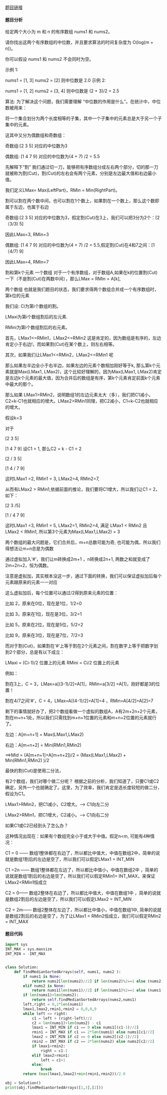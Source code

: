 [题目链接](https://leetcode-cn.com/problems/median-of-two-sorted-arrays/submissions/)

#### 题目分析
给定两个大小为 m 和 n 的有序数组 nums1 和 nums2。

请你找出这两个有序数组的中位数，并且要求算法的时间复杂度为 O(log(m + n))。

你可以假设 nums1 和 nums2 不会同时为空。

示例 1:

nums1 = [1, 3]
nums2 = [2]
则中位数是 2.0 示例 2:

nums1 = [1, 2]
nums2 = [3, 4]
则中位数是 (2 + 3)/2 = 2.5

算法:
为了解决这个问题，我们需要理解 “中位数的作用是什么”。在统计中，中位数被用来：

将一个集合划分为两个长度相等的子集，其中一个子集中的元素总是大于另一个子集中的元素。

这其中又分为偶数组和奇数组：

奇数组:[2 3 5] 对应的中位数为3

偶数组: [1 4 7 9] 对应的中位数为(4 + 7) /2 = 5.5

先解释下“割”
我们通过切一刀，能够把有序数组分成左右两个部分，切的那一刀就被称为割(Cut)，割(Cut)的左右会有两个元素，分别是左边最大值和右边最小值。

我们定义LMax= Max(LeftPart)，RMin = Min(RightPart)。

割可以割在两个数中间，也可以割在1个数上，如果割在一个数上，那么这个数即属于左边，也属于右边

奇数组:[2 3 5] 对应的中位数为3，假定割(Cut)在3上，我们可以把3分为2个：[2 （3/3) 5]

因此LMax=3, RMin=3

偶数组: [1 4 7 9] 对应的中位数为(4 + 7) /2 = 5.5,假定割(Cut)在4和7之间：[1 （4/7) 9]

因此LMax=4, RMin=7

割和第k个元素
一个数组
对于一个有序数组，对于数组A,如果在k的位置割(Cut)一下（不是割(Cut)在两数中间），那么LMax = RMin = A[k],

两个数组
也就是我们题目的状态，我们要求得两个数组合并成一个有序数组时，第k位的元素

我们设: Ci为第i个数组的割。

LMaxi为第i个数组割后的左元素.

RMini为第i个数组割后的右元素。



首先，LMax1<=RMin1，LMax2<=RMin2 这是肯定的，因为数组是有序的，左边肯定小于右边!，而如果割(Cut)在某个数上，则左右相等。

其次，如果我们让LMax1<=RMin2，LMax2<=RMin1 呢



那么如果左半边全小于右半边，如果左边的元素个数相加刚好等于k, 那么第k个元素就是Max(LMax1, LMax2)，这个比较好理解的，因为Max(LMax1, LMax2)肯定是左边k个元素的最大值，因为合并后的数组是有序，第k个元素肯定前面k个元素中最大的那个。

那么如果 LMax1>RMin2，说明数组1的左边元素太大（多），我们把C1减小，C2=k-C1也就相应的增大。LMax2>RMin1同理，把C2减小，C1=k-C2也就相应的增大。

假设k=3

对于

[2 3 5]

[1 4 7 9]
设C1 = 1, 那么C2 = k - C1 = 2

[2 / 3 5]

[1 4 / 7 9]

这时LMax1 =2, RMin1 = 3, LMax2=4, RMin2=7,

从而有LMax2 > RMin1,依据前面的推论，我们要将C1增大，所以我们让C1 = 2，如下：

[2 3 /5]

[1 / 4 7 9]

这时LMax1 =3, RMin1 = 5, LMax2=1, RMin2=4, 满足 LMax1 < RMin2 且 LMax2 < RMin1, 所以第3个元素为Max(LMax1,LMax2) = 3

两个数组的最大问题是，它们合并后，m+n总数可能为奇, 也可能为偶，所以我们得想法让m+n总是为偶数

通过虚拟加入‘#’，我们让m转换成2m+1 ，n转换成2n+1, 两数之和就变成了2m+2n+2，恒为偶数。

注意是虚拟加，其实根本没这一步，通过下面的转换，我们可以保证虚拟加后每个元素跟原来的元素一一对应



这么虚拟加后，每个位置可以通过/2得到原来元素的位置：

比如 2，原来在0位，现在是1位，1/2=0

比如 3，原来在1位，现在是3位，3/2=1

比如 5，原来在2位，现在是5位，5/2=2

比如 9，原来在3位，现在是7位，7/2=3

而对于割(Cut)，如果割在‘#’上等于割在2个元素之间，割在数字上等于把数字划到2个部分，总是有以下成立：

LMaxi = (Ci-1)/2 位置上的元素
RMini = Ci/2 位置上的元素

例如：

割在3上，C = 3，LMax=a[(3-1)/2]=A[1]，RMin=a[3/2] =A[1]，刚好都是3的位置！

割在4/7之间‘#’，C = 4，LMax=A[(4-1)/2]=A[1]=4 ，RMin=A[4/2]=A[2]=7

剩下的事情就好办了，把2个数组看做一个虚拟的数组A，A有2m+2n+2个元素，割在m+n+1处，所以我们只需找到m+n+1位置的元素和m+n+2位置的元素就行了。

左边：A[m+n+1] = Max(LMax1,LMax2)

右边：A[m+n+2] = Min(RMin1,RMin2)

==>Mid = (A[m+n+1]+A[m+n+2])/2 = (Max(LMax1,LMax2) + Min(RMin1,RMin2) )/2

最快的割(Cut)是使用二分法，

有2个数组，我们对哪个做二分呢？ 根据之前的分析，我们知道了，只要C1或C2确定，另外一个也就确定了。这里，为了效率，我们肯定是选长度较短的做二分，假设为C1。

LMax1>RMin2，把C1减小，C2增大。—> C1向左二分

LMax2>RMin1，把C1增大，C2减小。—> C1向右二分

如果C1或C2已经到头了怎么办？

这种情况出现在：如果有个数组完全小于或大于中值。假定n<m, 可能有4种情况：

C1 = 0 —— 数组1整体都在右边了，所以都比中值大，中值在数组2中，简单的说就是数组1割后的左边是空了，所以我们可以假定LMax1 = INT_MIN

C1 =2n —— 数组1整体都在左边了，所以都比中值小，中值在数组2中 ，简单的说就是数组1割后的右边是空了，所以我们可以假定RMin1= INT_MAX，来保证LMax2<RMin1恒成立

C2 = 0—— 数组2整体在右边了，所以都比中值大，中值在数组1中 ，简单的说就是数组2割后的左边是空了，所以我们可以假定LMax2 = INT_MIN

C2 = 2m—— 数组2整体在左边了，所以都比中值小，中值在数组1中, 简单的说就是数组2割后的右边是空了，为了让LMax1 < RMin2恒成立，我们可以假定RMin2 = INT_MAX

#### 题目代码
```Python
import sys
INT_MAX = sys.maxsize
INT_MIN = -INT_MAX


class Solution:
    def findMedianSortedArrays(self, nums1, nums2 ):
        if nums1 is None:
            return nums2[len(nums2)//2] if len(nums2)%2==1 else (nums2[len(nums2)//2] + nums2[len(nums2)//2-1])/2.0
        elif nums2 is None:
            return nums1[len(nums1)//2] if len(nums1)%2==1 else (nums1[len(nums1)//2] + nums1[len(nums1)//2-1])/2.0
        if len(nums1)>len(nums2):
            return self.findMedianSortedArrays(nums2,nums1)
        left,right = 0,2*len(nums1)
        lmax1,lmax2,rmin1,rmin2 = 0,0,0,0
        while left <= right:
            c1 = left + (right-left)//2
            c2 = len(nums1)+len(nums2) - c1
            lmax1 = INT_MIN if c1 == 0 else nums1[(c1-1)//2]
            rmin1 = INT_MAX if c1 == 2*len(nums1) else nums1[c1//2]
            lmax2 = INT_MIN if c2 == 0 else nums2[(c2-1)//2]
            rmin2 = INT_MAX if c2 == 2*len(nums2) else nums2[c2//2]
            if lmax1>rmin2:
                right = c1-1
            elif lmax2>rmin1:
                left = c1+1
            else:
                break
        return (max(lmax1,lmax2)+min(rmin1,rmin2))/2.0

obj = Solution()
print(obj.findMedianSortedArrays([1,3],[2]))
```